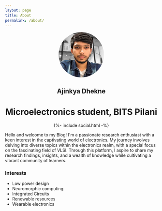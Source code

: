 ```yaml
---
layout: page
title: About 
permalink: /about/
---
```


<!---
One way to add image
![Ajinkya Dhekne][def] 
[def]: (/Ajinkya_photo "my_pic")
-->

<!---
Another way to add image
<div align="center">
<img src="/Ajinkya_photo" alt= "my_pic" width="512px" height="487px" class="img-fluid" >
</div>
-->

<div align="center">
<img src="/my_pic1" alt="my_pic" style="border-radius: 50%; width: 150px; height: 150px;">
</div>

<h2 align="center"> Ajinkya Dhekne </h2>
<h1 align="center"> Microelectronics student, BITS Pilani </h1>

<div class="social_media">
    <div align="center">
      {%- include social.html -%}
    </div>
</div>

Hello and welcome to my Blog! I'm a passionate research enthusiast with a keen interest in the captivating world of electronics. My journey involves delving into diverse topics within the electronics realm, with a special focus on the fascinating field of VLSI. Through this platform, I aspire to share my research findings, insights, and a wealth of knowledge while cultivating a vibrant community of learners.

### Interests

* Low power design
* Neuromorphic computing
* Integrated Circuits
* Renewable resources
* Wearable electronics





